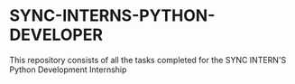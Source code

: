 # SYNC-INTERNS-PYTHON-DEVELOPER

This repository consists of all the tasks completed for the SYNC INTERN'S Python Development Internship 
